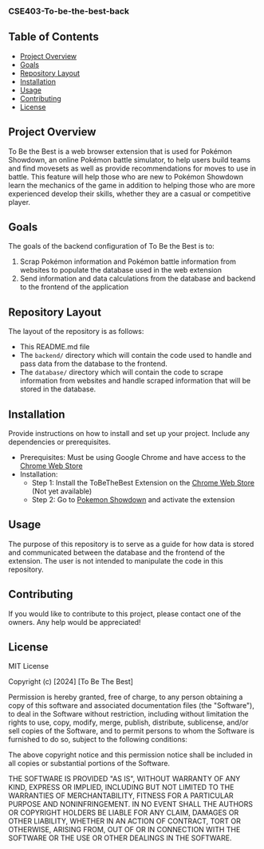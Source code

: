 ### CSE403-To-be-the-best-back

## Table of Contents

- [Project Overview](#project-overview)
- [Goals](#goals)
- [Repository Layout](#repository-layout)
- [Installation](#installation)
- [Usage](#usage)
- [Contributing](#contributing)
- [License](#license)

## Project Overview

To Be the Best is a web browser extension that is used for Pokémon Showdown, an online Pokémon battle simulator,
to help users build teams and find movesets as well as provide recommendations for moves to use in battle. 
This feature will help those who are new to Pokémon Showdown learn the mechanics of the game in addition to helping 
those who are more experienced develop their skills, whether they are a casual or competitive player.

## Goals

The goals of the backend configuration of To Be the Best is to: 
1. Scrap Pokémon information and Pokémon battle information from websites to populate the database used in the web extension
2. Send information and data calculations from the database and backend to the frontend of the application

## Repository Layout

The layout of the repository is as follows:
* This README.md file
* The `backend/` directory which will contain the code used to handle and pass data from the database to the frontend.
* The `database/` directory which will contain the code to scrape information from websites and handle scraped information that will be stored in the database.

## Installation

Provide instructions on how to install and set up your project. Include any dependencies or prerequisites.
* Prerequisites: Must be using Google Chrome and have access to the [Chrome Web Store](https://chromewebstore.google.com/)
* Installation: 
  * Step 1: Install the ToBeTheBest Extension on the [Chrome Web Store](https://chromewebstore.google.com/) (Not yet available)
  * Step 2: Go to [Pokemon Showdown](https://play.pokemonshowdown.com/) and activate the extension

## Usage

The purpose of this repository is to serve as a guide for how data is stored and communicated between the database and the frontend of the extension.
The user is not intended to manipulate the code in this repository.

## Contributing

If you would like to contribute to this project, please contact one of the owners. Any help would be appreciated!

## License

MIT License

Copyright (c) [2024] [To Be The Best]

Permission is hereby granted, free of charge, to any person obtaining a copy
of this software and associated documentation files (the "Software"), to deal
in the Software without restriction, including without limitation the rights
to use, copy, modify, merge, publish, distribute, sublicense, and/or sell
copies of the Software, and to permit persons to whom the Software is
furnished to do so, subject to the following conditions:

The above copyright notice and this permission notice shall be included in all
copies or substantial portions of the Software.

THE SOFTWARE IS PROVIDED "AS IS", WITHOUT WARRANTY OF ANY KIND, EXPRESS OR
IMPLIED, INCLUDING BUT NOT LIMITED TO THE WARRANTIES OF MERCHANTABILITY,
FITNESS FOR A PARTICULAR PURPOSE AND NONINFRINGEMENT. IN NO EVENT SHALL THE
AUTHORS OR COPYRIGHT HOLDERS BE LIABLE FOR ANY CLAIM, DAMAGES OR OTHER
LIABILITY, WHETHER IN AN ACTION OF CONTRACT, TORT OR OTHERWISE, ARISING FROM,
OUT OF OR IN CONNECTION WITH THE SOFTWARE OR THE USE OR OTHER DEALINGS IN THE
SOFTWARE.
